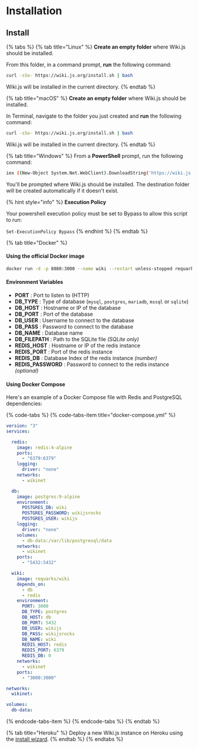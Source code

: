 # Installation

## Install

{% tabs %}
{% tab title="Linux" %}
**Create an empty folder** where Wiki.js should be installed.

From this folder, in a command prompt, **run** the following command:

```bash
curl -sSo- https://wiki.js.org/install.sh | bash
```

Wiki.js will be installed in the current directory.
{% endtab %}

{% tab title="macOS" %}
**Create an empty folder** where Wiki.js should be installed.

In Terminal, navigate to the folder you just created and **run** the following command:

```bash
curl -sSo- https://wiki.js.org/install.sh | bash
```

Wiki.js will be installed in the current directory.
{% endtab %}

{% tab title="Windows" %}
From a **PowerShell** prompt, run the following command:

```bash
iex ((New-Object System.Net.WebClient).DownloadString('https://wiki.js.org/install.ps1'))
```

You'll be prompted where Wiki.js should be installed. The destination folder will be created automatically if it doesn't exist.

{% hint style="info" %}
**Execution Policy**

Your powershell execution policy must be set to Bypass to allow this script to run:  
`Set-ExecutionPolicy Bypass`
{% endhint %}
{% endtab %}

{% tab title="Docker" %}
#### Using the official Docker image

```bash
docker run -d -p 8080:3000 --name wiki --restart unless-stopped requarks/wiki:dev
```

#### Environment Variables

* **PORT** : Port to listen to \(HTTP\)
* **DB\_TYPE** : Type of database \(`mysql`, `postgres`, `mariadb`, `mssql` or `sqlite`\)
* **DB\_HOST** : Hostname or IP of the database
* **DB\_PORT** : Port of the database
* **DB\_USER** : Username to connect to the database
* **DB\_PASS** : Password to connect to the database
* **DB\_NAME** : Database name
* **DB\_FILEPATH** : Path to the SQLite file _\(SQLite only\)_
* **REDIS\_HOST** : Hostname or IP of the redis instance
* **REDIS\_PORT** : Port of the redis instance
* **REDIS\_DB** : Database Index of the redis instance _\(number\)_
* **REDIS\_PASSWORD** : Password to connect to the redis instance _\(optional\)_

#### Using Docker Compose

Here's an example of a Docker Compose file with Redis and PostgreSQL dependencies:

{% code-tabs %}
{% code-tabs-item title="docker-compose.yml" %}
```yaml
version: "3"
services:

  redis:
    image: redis:4-alpine
    ports:
      - "6379:6379"
    logging:
      driver: "none"
    networks:
      - wikinet

  db:
    image: postgres:9-alpine
    environment:
      POSTGRES_DB: wiki
      POSTGRES_PASSWORD: wikijsrocks
      POSTGRES_USER: wikijs
    logging:
      driver: "none"
    volumes:
      - db-data:/var/lib/postgresql/data
    networks:
      - wikinet
    ports:
      - "5432:5432"

  wiki:
    image: requarks/wiki
    depends_on:
      - db
      - redis
    environment:
      PORT: 3000
      DB_TYPE: postgres
      DB_HOST: db
      DB_PORT: 5432
      DB_USER: wikijs
      DB_PASS: wikijsrocks
      DB_NAME: wiki
      REDIS_HOST: redis
      REDIS_PORT: 6379
      REDIS_DB: 0
    networks:
      - wikinet
    ports:
      - "3000:3000"

networks:
  wikinet:

volumes:
  db-data:

```
{% endcode-tabs-item %}
{% endcode-tabs %}
{% endtab %}

{% tab title="Heroku" %}
Deploy a new Wiki.js instance on Heroku using the [install wizard](https://heroku.com/deploy?template=https://github.com/requarks/wiki-heroku).
{% endtab %}
{% endtabs %}



